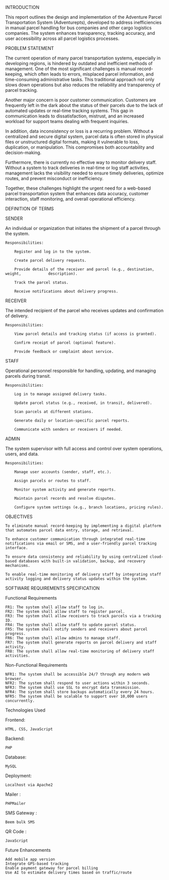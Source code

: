 INTRODUCTION

This report outlines the design and implementation of the Adventure Parcel Transportation System (Adventurepts), developed to address inefficiencies in manual parcel handling for bus companies and other cargo logistics companies. 
The system enhances transparency, tracking accuracy, and user accessibility across all parcel logistics processes.

PROBLEM STATEMENT

The current operation of many parcel transportation systems, especially in developing regions, is hindered by outdated and inefficient methods of management. One of the most significant challenges is manual record-keeping, which often leads to errors, misplaced parcel information, and time-consuming administrative tasks. This traditional approach not only slows down operations but also reduces the reliability and transparency of parcel tracking.

Another major concern is poor customer communication. Customers are frequently left in the dark about the status of their parcels due to the lack of automated updates or real-time tracking systems. This gap in communication leads to dissatisfaction, mistrust, and an increased workload for support teams dealing with frequent inquiries.

In addition, data inconsistency or loss is a recurring problem. Without a centralized and secure digital system, parcel data is often stored in physical files or unstructured digital formats, making it vulnerable to loss, duplication, or manipulation. This compromises both accountability and decision-making.

Furthermore, there is currently no effective way to monitor delivery staff. Without a system to track deliveries in real-time or log staff activities, management lacks the visibility needed to ensure timely deliveries, optimize routes, and prevent misconduct or inefficiency.

Together, these challenges highlight the urgent need for a web-based parcel transportation system that enhances data accuracy, customer interaction, staff monitoring, and overall operational efficiency.

DEFINITION OF TERMS

SENDER

An individual or organization that initiates the shipment of a parcel through the system.

    Responsibilities:

        Register and log in to the system.

        Create parcel delivery requests.

        Provide details of the receiver and parcel (e.g., destination, weight,            description).

        Track the parcel status.

        Receive notifications about delivery progress.

RECEIVER

The intended recipient of the parcel who receives updates and confirmation of delivery.

    Responsibilities:

        View parcel details and tracking status (if access is granted).

        Confirm receipt of parcel (optional feature).

        Provide feedback or complaint about service.

STAFF

Operational personnel responsible for handling, updating, and managing     parcels during transit.

    Responsibilities:

        Log in to manage assigned delivery tasks.

        Update parcel status (e.g., received, in transit, delivered).

        Scan parcels at different stations.

        Generate daily or location-specific parcel reports.

        Communicate with senders or receivers if needed.


ADMIN

The system supervisor with full access and control over system operations, users, and data.

    Responsibilities:

        Manage user accounts (sender, staff, etc.).

        Assign parcels or routes to staff.

        Monitor system activity and generate reports.

        Maintain parcel records and resolve disputes.

        Configure system settings (e.g., branch locations, pricing rules).

OBJECTIVES

    To eliminate manual record-keeping by implementing a digital platform that automates parcel data entry, storage, and retrieval.

    To enhance customer communication through integrated real-time notifications via email or SMS, and a user-friendly parcel tracking interface.

    To ensure data consistency and reliability by using centralized cloud-based databases with built-in validation, backup, and recovery mechanisms.

    To enable real-time monitoring of delivery staff by integrating staff activity logging and delivery status updates within the system.

SOFTWARE REQUIREMENTS SPECIFICATION

Functional Requirements

    FR1: The system shall allow staff to log in.
    FR2: The system shall allow staff to register parcel.
    FR3: The system shall allow receivers to track parcels via a tracking ID.
    FR4: The system shall allow staff to update parcel status.
    FR5: The system shall notify senders and receivers about parcel progress.
    FR6: The system shall allow admins to manage staff.
    FR7: The system shall generate reports on parcel delivery and staff activity.
    FR8: The system shall allow real-time monitoring of delivery staff activities.

Non-Functional Requirements

    NFR1: The system shall be accessible 24/7 through any modern web browser.
    NFR2: The system shall respond to user actions within 3 seconds.
    NFR3: The system shall use SSL to encrypt data transmission.
    NFR4: The system shall store backups automatically every 24 hours.
    NFR5: The system shall be scalable to support over 10,000 users concurrently.

Technologies Used

Frontend: 

    HTML, CSS, JavaScript
    
Backend:
    
    PHP
    
Database:

    MySQL
Deployment:

    Localhost via Apache2
    
Mailer :

    PHPMailer
SMS Gateway :

    Beem bulk SMS
QR Code :

    JavaScript


Future Enhancements

    Add mobile app version
    Integrate GPS-based tracking
    Enable payment gateway for parcel billing
    Use AI to estimate delivery times based on traffic/route
